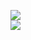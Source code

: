 [![](https://img.shields.io/badge/Made%20With-Github%20Spray-lightgrey.svg?style=for-the-badge&logo=github)](https://github.com/Annihil/github-spray#2224)  
[![](https://i.imgur.com/2DrTn0Z.gif)](https://github.com/Annihil/github-spray)